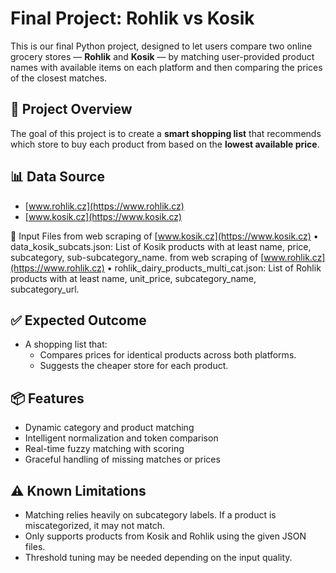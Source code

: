 # Final Project: Rohlik vs Kosik

This is our final Python project, designed to let users compare two online grocery stores — **Rohlik** and **Kosik** — by matching user-provided product names with available items on each platform and then comparing the prices of the closest matches.

## 🛒 Project Overview

The goal of this project is to create a **smart shopping list** that recommends which store to buy each product from based on the **lowest available price**.

## 📊 Data Source

- [www.rohlik.cz](https://www.rohlik.cz)
- [www.kosik.cz](https://www.kosik.cz)
  
📄 Input Files
from web scraping of [www.kosik.cz](https://www.kosik.cz)
	•	data_kosik_subcats.json: List of Kosik products with at least name, price, subcategory, sub-subcategory_name.
from web scraping of [www.rohlik.cz](https://www.rohlik.cz)
	•	rohlik_dairy_products_multi_cat.json: List of Rohlik products with at least name, unit_price, subcategory_name, subcategory_url.

## ✅ Expected Outcome

- A shopping list that:
  - Compares prices for identical products across both platforms.
  - Suggests the cheaper store for each product.

## 📦 Features
-	Dynamic category and product matching
-	Intelligent normalization and token comparison
-	Real-time fuzzy matching with scoring
- Graceful handling of missing matches or prices

## ⚠️ Known Limitations
- Matching relies heavily on subcategory labels. If a product is miscategorized,   it may not match.
-	Only supports products from Kosik and Rohlik using the given JSON files.
- Threshold tuning may be needed depending on the input quality.

